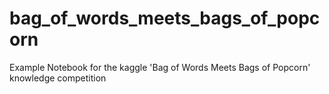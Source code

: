# bag_of_words_meets_bags_of_popcorn
Example Notebook for the kaggle 'Bag of Words Meets Bags of Popcorn' knowledge competition
